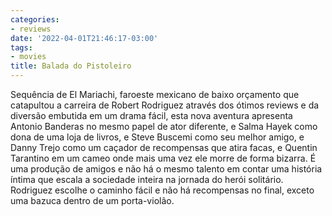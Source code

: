 ```yaml
---
categories:
- reviews
date: '2022-04-01T21:46:17-03:00'
tags:
- movies
title: Balada do Pistoleiro
---
```


Sequência de El Mariachi, faroeste mexicano de baixo orçamento que catapultou a carreira de Robert Rodriguez através dos ótimos reviews e da diversão embutida em um drama fácil, esta nova aventura apresenta Antonio Banderas no mesmo papel de ator diferente, e Salma Hayek como dona de uma loja de livros, e Steve Buscemi como seu melhor amigo, e Danny Trejo como um caçador de recompensas que atira facas, e Quentin Tarantino em um cameo onde mais uma vez ele morre de forma bizarra. É uma produção de amigos e não há o mesmo talento em contar uma história íntima que escala a sociedade inteira na jornada do herói solitário. Rodriguez escolhe o caminho fácil e não há recompensas no final, exceto uma bazuca dentro de um porta-violão.